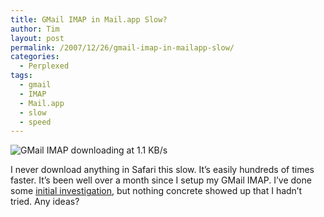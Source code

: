 ```yaml
---
title: GMail IMAP in Mail.app Slow?
author: Tim
layout: post
permalink: /2007/12/26/gmail-imap-in-mailapp-slow/
categories:
  - Perplexed
tags:
  - gmail
  - IMAP
  - Mail.app
  - slow
  - speed
---
```

![GMail IMAP downloading at 1.1 KB/s][1]

I never download anything in Safari this slow. It&#8217;s easily hundreds of times faster. It&#8217;s been well over a month since I setup my GMail IMAP. I&#8217;ve done some [initial investigation][2], but nothing concrete showed up that I hadn&#8217;t tried. Any ideas?

 [1]: http://timshadel.com/wp-content/uploads/2007/12/2138649477_db64822426_o_d.png
 [2]: http://www.google.com/search?client=safari&rls=en-us&q=mail.app+gmail+imap+slow&ie=UTF-8&oe=UTF-8
